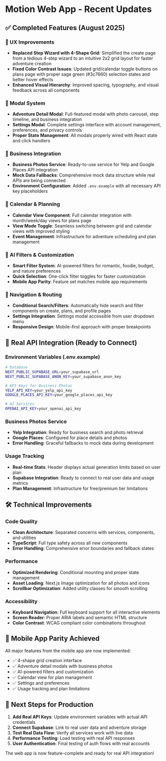 # Motion Web App - Recent Updates

## ✅ Completed Features (August 2025)

### 🎨 UX Improvements

- **Replaced Step Wizard with 4-Shape Grid**: Simplified the create page from a tedious 4-step wizard to an intuitive 2x2 grid layout for faster adventure creation
- **Fixed Color Contrast Issues**: Updated grid/calendar toggle buttons on plans page with proper sage green (#3c7660) selection states and better hover effects
- **Enhanced Visual Hierarchy**: Improved spacing, typography, and visual feedback across all components

### 🔧 Modal System

- **Adventure Detail Modal**: Full-featured modal with photo carousel, step timeline, and business integration
- **Settings Modal**: Complete settings interface with account management, preferences, and privacy controls
- **Proper State Management**: All modals properly wired with React state and click handlers

### 🏪 Business Integration

- **Business Photos Service**: Ready-to-use service for Yelp and Google Places API integration
- **Mock Data Fallbacks**: Comprehensive mock data structure while real APIs are being connected
- **Environment Configuration**: Added `.env.example` with all necessary API key placeholders

### 📅 Calendar & Planning

- **Calendar View Component**: Full calendar integration with month/week/day views for plans page
- **View Mode Toggle**: Seamless switching between grid and calendar views with improved styling
- **Event Management**: Infrastructure for adventure scheduling and plan management

### 🎯 AI Filters & Customization

- **Smart Filter System**: AI-powered filters for romantic, foodie, budget, and nature preferences
- **Quick Selection**: One-click filter toggles for faster customization
- **Mobile App Parity**: Feature set matches mobile app requirements

### 🚀 Navigation & Routing

- **Conditional Search/Filters**: Automatically hide search and filter components on create, plans, and profile pages
- **Settings Integration**: Settings modal accessible from user dropdown menu
- **Responsive Design**: Mobile-first approach with proper breakpoints

## 🔮 Real API Integration (Ready to Connect)

### Environment Variables (.env.example)

```bash
# Database
NEXT_PUBLIC_SUPABASE_URL=your_supabase_url
NEXT_PUBLIC_SUPABASE_ANON_KEY=your_supabase_anon_key

# API Keys for Business Photos
YELP_API_KEY=your_yelp_api_key
GOOGLE_PLACES_API_KEY=your_google_places_api_key

# AI Services
OPENAI_API_KEY=your_openai_api_key
```

### Business Photos Service

- **Yelp Integration**: Ready for business search and photo retrieval
- **Google Places**: Configured for place details and photos
- **Error Handling**: Graceful fallbacks to mock data during development

### Usage Tracking

- **Real-time Stats**: Header displays actual generation limits based on user plan
- **Supabase Integration**: Ready to connect to real user data and usage metrics
- **Plan Management**: Infrastructure for free/premium tier limitations

## 🛠️ Technical Improvements

### Code Quality

- **Clean Architecture**: Separated concerns with services, components, and utilities
- **TypeScript**: Full type safety across all new components
- **Error Handling**: Comprehensive error boundaries and fallback states

### Performance

- **Optimized Rendering**: Conditional mounting and proper state management
- **Asset Loading**: Next.js Image optimization for all photos and icons
- **Scrollbar Optimization**: Added utility classes for smooth scrolling

### Accessibility

- **Keyboard Navigation**: Full keyboard support for all interactive elements
- **Screen Reader**: Proper ARIA labels and semantic HTML structure
- **Color Contrast**: WCAG compliant color combinations throughout

## 📱 Mobile App Parity Achieved

All major features from the mobile app are now implemented:

- ✅ 4-shape grid creation interface
- ✅ Adventure detail modals with business photos
- ✅ AI-powered filters and customization
- ✅ Calendar view for plan management
- ✅ Settings and preferences
- ✅ Usage tracking and plan limitations

## 🚀 Next Steps for Production

1. **Add Real API Keys**: Update environment variables with actual API credentials
2. **Connect Supabase**: Link to real user data and adventure storage
3. **Test Real Data Flow**: Verify all services work with live data
4. **Performance Testing**: Load testing with real API responses
5. **User Authentication**: Final testing of auth flows with real accounts

The web app is now feature-complete and ready for real API integration!
